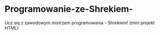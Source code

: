 # Programowanie-ze-Shrekiem-
Ucz się z zawodowym mistrzem programowania - Shrekiem! (mini projekt HTML)

